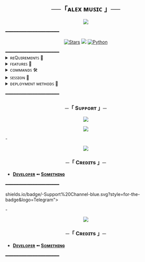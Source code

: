 
 <h2 align="center">   
    ──「ᴀʟᴇx ᴍᴜꜱɪᴄ 」──  
   </h2>  
 <p align="center">   
<img src="https://telegra.ph/file/53ef5c390115dea5b9d58.jpg">   
 </p> ━━━━━━━━━━━━━━━━━━━━ 
 <p align="center"> 
 <a href="https://github.com/ALEX665ES/ALEXMUSIC/stargazers"><img src="https://img.shields.io/github/stars/ALEX665ES/ALEXMUSIC?color=black&logo=github&logoColor=black&style=for-the-badge" alt="Stars" /></a> <a href="https://github.com/ALEX665ES/ALEXMUSIC/network/members"> <img src="https://img.shields.io/github/forks/ALEX665ES/ALEXMUSIC?color=black&logo=github&logoColor=black&style=for-the-badge" /></a> 
 <a href="https://www.python.org/"> <img src="https://img.shields.io/badge/Written%20in-Python-skyblue?style=for-the-badge&logo=python" alt="Python" /> </a> 
 </p> 
 ━━━━━━━━━━━━━━━━━━━━
 <details> 
 <summary> ʀᴇQᴜɪʀᴇᴍᴇɴᴛꜱ 📝</summary> 

 - FFmpeg 
 - NodeJS [nodesource.com](https://nodesource.com/) 
 - Python 3.7 or higher 
 - [PyTgCalls](https://github.com/pytgcalls/pytgcalls) 
 </details> 
 <details> 
 <summary> ꜰᴇᴀᴛᴜʀᴇꜱ 🔮</summary> 

 - Yt-dL Fix 
 - Updated Plug-in 
 - Super Fast Bot 
 - No Lag Hang 
 - Fast Download Song From Server 
 - Program Updated 
 - Smooth Player 
 </details> 
 <details> 
 <summary> ᴄᴏᴍᴍᴀɴᴅꜱ 🛠</summary>
  
 - `/play <song name>` - play song you requested 
 - `/song <song name>` - download songs you want quickly 
 - `/ping` - Bot Online or Offine 

  #### Admins Only 👷‍♂️ 

- `/pause` - pause song play 
 - `/resume` - resume song play 
 - `/skip` - play next song 
 - `/end` - stop music play 
 </details> 

<details>
<summary>ꜱᴇꜱꜱɪᴏɴ 🥀</summary>

- 🧪 Get `SESSION_NAME` variable: 
  - [``Pyrogram Session``](https://telegram.me/)
 </details>
 
 <details>
<summary> 
ᴅᴇᴘʟᴏʏᴍᴇɴᴛ ᴍᴇᴛʜᴏᴅꜱ 🚀
</summary> 


 ## ᴅᴇᴘʟᴏʏ ᴛᴏ ʜᴇʀᴏᴋᴜ 🚀 

 <p align="center"><a href="https://heroku.com/deploy?template=https://github.com/ALEX665ES/ALEXMUSiC"> <img src="https://img.shields.io/badge/Deploy%20To%20Heroku-orange?style=for-the-badge&logo=heroku" width="200" height="35.45"/></a></p> 

 The easiest way to host this bot, Deploy on Heroku, Change the app country to Europe (it will help to make the bot more stable). 

 ## ᴅᴇᴩʟᴏʏ ᴏɴ ᴏᴋᴛᴇᴛᴏ 

 <p align="center"><a href="https://cloud.okteto.com/deploy?repository=https://github.com/ALEX665ES/ALEXMUSiC"><img src="https://img.shields.io/badge/Deploy%20To%20Okteto-informational?style=for-the-badge&logo=Okteto" width="200" height="35.45"/></a></p> 

 The second easiest way to host this bot, Deploy on Okteto Cloud 
 ## ᴅᴇᴘʟᴏʏ ᴏɴ ᴠᴘꜱ ꜱᴇʀᴠᴇʀ's 📡

  <p> 

 Checkout [Docs](https://github.com/ALEX665ES/ALEXMUSIC/wiki) for Detailed Explanation on VPS Deploy
 </p> 

 </details>

━━━━━━━━━━━━━━━━━━━━ 

   <h3 align="center"> 
     ─「 Sᴜᴩᴩᴏʀᴛ 」─ 
 </h3> 

  <p align="center"> 
 <a href="https://t.me/AryanStudyGroup"><img src="https://img.shields.io/badge/-Support%20Group-blue.svg?style=for-the-badge&logo=Telegram"></a> 
 </p> 
 <p align="center"> 
 <a href="https://telegram.me/ABOUTINNOCENT"><img src="https://img.shields.io/badge/-Support%20Channel-blue.svg?style=for-the-badge&logo=Telegram"></a> 
 </p> 
  - <p align="center"> 
  <img src="https://telegra.ph/file/2fcd27c7ee0c4cf0f2be9.jpg"> 
 </p> 
    <h3 align="center"> 
   ─「 Cʀᴇᴅɪᴛs 」─ 
 </h3> 

 - <b>[Dᴇᴠᴇʟᴏᴘᴇʀ](https://t.me/DEVIL_IZ_BACK)  ➻  [Sᴏᴍᴇᴛʜɪɴɢ](https://github.com/ALEX665ES/ALEXMUSIC) </b>


━━━━━━━━━━━━━━━━━━━━

 shields.io/badge/-Support%20Channel-blue.svg?style=for-the-badge&logo=Telegram"></a> 
 </p> 
  - <p align="center"> 
  <img src="https://telegra.ph/file/2fcd27c7ee0c4cf0f2be9.jpg"> 
 </p> 
    <h3 align="center"> 
   ─「 Cʀᴇᴅɪᴛs 」─ 
 </h3> 

 - <b>[Dᴇᴠᴇʟᴏᴘᴇʀ](https://t.me/DEVIL_IZ_BACK)  ➻  [Sᴏᴍᴇᴛʜɪɴɢ](https://github.com/ALEX665ES/ALEXMUSIC) </b>


━━━━━━━━━━━━━━━━━━━━

